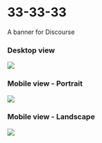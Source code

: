 # 33-33-33
A banner for Discourse

### Desktop view
<img src="https://i.imgur.com/fcdsDLy.png">

### Mobile view - Portrait
<img src="https://i.imgur.com/IMvhbqA.gif">

### Mobile view - Landscape
<img src="https://i.imgur.com/HAnWllr.gif">
